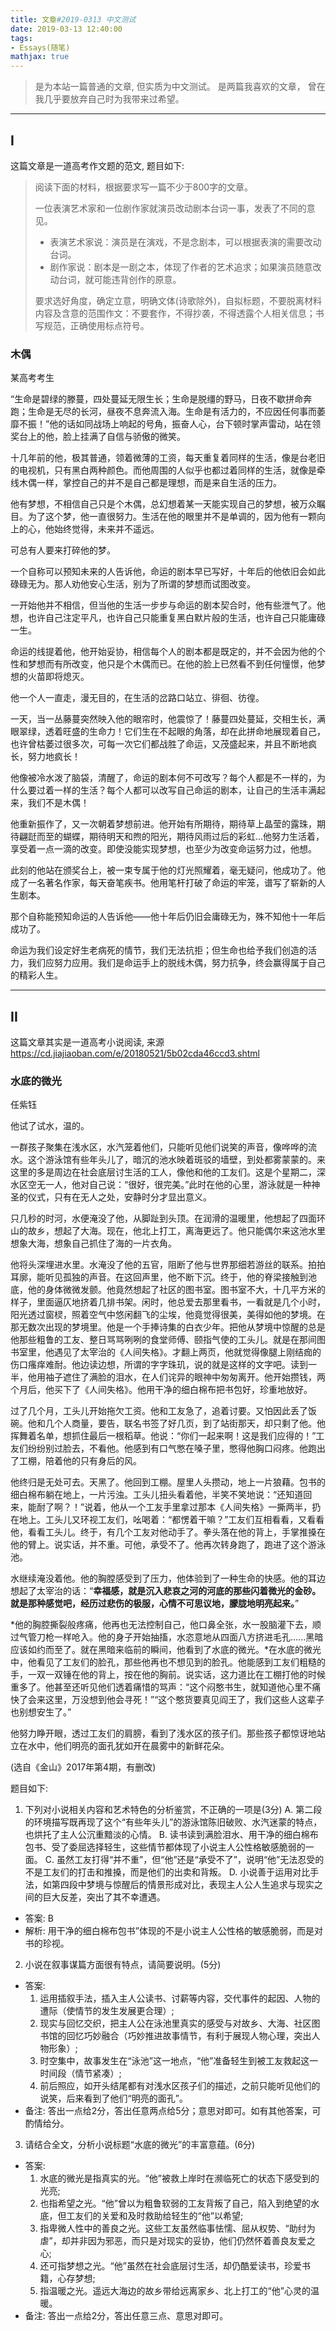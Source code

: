 ```yaml
---
title: 文章#2019-0313 中文测试
date: 2019-03-13 12:40:00
tags:
- Essays(随笔)
mathjax: true
---
```


> 是为本站一篇普通的文章, 但实质为中文测试。
> 是两篇我喜欢的文章，
> 曾在我几乎要放弃自己时为我带来过希望。

***

## I

这篇文章是一道高考作文题的范文, 题目如下:

> 阅读下面的材料，根据要求写一篇不少于800字的文章。
>
> 一位表演艺术家和一位剧作家就演员改动剧本台词一事，发表了不同的意见。
> * 表演艺术家说：演员是在演戏，不是念剧本，可以根据表演的需要改动台词。
> * 剧作家说：剧本是一剧之本，体现了作者的艺术追求；如果演员随意改动台词，就可能违背创作的原意。
>
> 要求选好角度，确定立意，明确文体(诗歌除外)，自拟标题，不要脱离材料内容及含意的范围作文：不要套作，不得抄袭，不得透露个人相关信息；书写规范，正确使用标点符号。

### 木偶

某高考考生

“生命是碧绿的滕蔓，四处蔓延无限生长；生命是脱缰的野马，日夜不歇拼命奔跑；生命是无尽的长河，昼夜不息奔流入海。生命是有活力的，不应因任何事而萎靡不振！”他的话如同战场上响起的号角，振奋人心，台下顿时掌声雷动，站在领奖台上的他，脸上挂满了自信与骄傲的微笑。

十几年前的他，极其普通，领着微薄的工资，每天重复着同样的生活，像是台老旧的电视机，只有黑白两种颜色。而他周围的人似乎也都过着同样的生活，就像是牵线木偶一样，掌控自己的并不是自己都是理想，而是来自生活的压力。

他有梦想，不相信自己只是个木偶，总幻想着某一天能实现自己的梦想，被万众瞩目。为了这个梦，他一直很努力。生活在他的眼里并不是单调的，因为他有一颗向上的心，他始终觉得，未来并不遥远。

可总有人要来打碎他的梦。

一个自称可以预知未来的人告诉他，命运的剧本早已写好，十年后的他依旧会如此碌碌无为。那人劝他安心生活，别为了所谓的梦想而试图改变。

一开始他并不相信，但当他的生活一步步与命运的剧本契合时，他有些泄气了。他想，也许自己注定平凡，也许自己只能重复黑白默片般的生活，也许自己只能庸碌一生。

命运的线提着他，他开始妥协，相信每个人的剧本都是既定的，并不会因为他的个性和梦想而有所改变，他只是个木偶而已。在他的脸上已然看不到任何憧憬，他梦想的火苗即将熄灭。

他一个人一直走，漫无目的，在生活的岔路口站立、徘徊、彷徨。

一天，当一丛藤蔓突然映入他的眼帘时，他震惊了！藤蔓四处蔓延，交相生长，满眼翠绿，透着旺盛的生命力！它们生在不起眼的角落，却在此拼命地展现着自己，也许曾枯萎过很多次，可每一次它们都战胜了命运，又茂盛起来，并且不断地疯长，努力地疯长！

他像被冷水泼了脑袋，清醒了，命运的剧本何不可改写？每个人都是不一样的，为什么要过着一样的生活？每个人都可以改写自己命运的剧本，让自己的生活丰满起来，我们不是木偶！

他重新振作了，又一次朝着梦想前进。他开始有所期待，期待草上晶莹的露珠，期待翩跹而至的蝴蝶，期待明天和煦的阳光，期待风雨过后的彩虹...他努力生活着，享受着一点一滴的改变。即使没能实现梦想，也至少为改变命运努力过，他想。

此刻的他站在颁奖台上，被一束专属于他的灯光照耀着，毫无疑问，他成功了。他成了一名著名作家，每天奋笔疾书。他用笔杆打破了命运的牢笼，谱写了崭新的人生剧本。

那个自称能预知命运的人告诉他――他十年后仍旧会庸碌无为，殊不知他十一年后成功了。

命运为我们设定好生老病死的情节，我们无法抗拒；但生命也给予我们创造的活力，我们应努力应用。我们是命运手上的脱线木偶，努力抗争，终会赢得属于自己的精彩人生。

***

## II

这篇文章其实是一道高考小说阅读, 来源 https://cd.jiajiaoban.com/e/20180521/5b02cda46ccd3.shtml

### 水底的微光

任紫钰

他试了试水，温的。

一群孩子聚集在浅水区，水汽笼着他们，只能听见他们说笑的声音，像哗哗的流水。这个游泳馆有些年头儿了，暗沉的池水映着斑驳的墙壁，到处都雾蒙蒙的。来这里的多是周边在社会底层讨生活的工人，像他和他的工友们。这是个星期二，深水区空无一人，他对自己说：“很好，很完美。”此时在他的心里，游泳就是一种神圣的仪式，只有在无人之处，安静时分才显出意义。

只几秒的时河，水便淹没了他，从脚趾到头顶。在润滑的温暖里，他想起了四面环山的故乡，想起了大海。现在，他北上打工，离海更远了。他只能偶尔来这池水里想象大海，想象自己抓住了海的一片衣角。

他将头深埋进水里。水淹没了他的五官，阻断了他与世界那细若游丝的联系。拍拍耳廓，能听见孤独的声音。在这回声里，他不断下沉。终于，他的脊梁接触到池底，他的身体微微发颤。他竟然想起了社区的图书室。图书室不大，十几平方米的样子，里面逼仄地挤着几排书架。闲时，他总爱去那里看书，一看就是几个小时，阳光透过窗棂，照着空气中悠闲翻飞的尘埃，他竟觉得很美，美得如他的梦境。在那无数次出现的梦境里。他是一个手捧诗集的白衣少年。把他从梦境中惊醒的总是他那些粗鲁的工友、整日骂骂咧咧的食堂师傅、颐指气使的工头儿。就是在那间图书室里，他遇见了太宰治的《人间失格》。才翻上两页，他就觉得像腿上刚结痂的伤口瘙痒难耐。他边读边想，所谓的字字珠玑，说的就是这样的文字吧。读到一半，他用袖子遮住了满脸的泪水，在人们诧异的眼神中匆匆离开。他开始攒钱，两个月后，他买下了《人间失格》。他用干净的细白棉布把书包好，珍重地放好。

过了几个月，工头儿开始拖欠工资。他和工友急了，追着讨要。又怕因此丢了饭碗。他和几个人商量，要告，联名书签了好几页，到了站街那天，却只剩了他。他挥舞着名单，想抓住最后一根稻草。他说：“你们一起来啊！这是我们应得的！”工友们纷纷别过脸去，不看他。他感到有口气憋在嗓子里，憋得他胸口闷疼。他跑出了工棚，陪着他的只有身后的风。

他终归是无处可去。天黑了。他回到工棚。屋里人头攒动，地上一片狼藉。包书的细白棉布躺在地上，一片污浊。工头儿扭头看着他，半笑不笑地说：“还知道回来，能耐了啊？！”说着，他从一个工友手里拿过那本《人间失格》一撕两半，扔在地上。工头儿又环视工友们，吆喝着：“都愣着干嘛？”工友们互相看看，又看看他，看看工头儿。终于，有几个工友对他动手了。拳头落在他的背上，手掌推搡在他的臂上。说实话，并不重。可他，承受不了。他再次转身跑了，跑进了这个游泳池。

水继续淹没着他。他的胸膛感受到了压力，他体验到了一种生命的快感。他的耳边想起了太宰治的话：“**幸福感，就是沉入悲哀之河的河底的那些闪着微光的金砂。就是那种感觉吧，经历过悲伤的极服，心情不可思议地，朦胧地明亮起来。**”

*他的胸腔撕裂般疼痛，他再也无法控制自己，他口鼻全张，水一股脑灌下去，顺过气管刀枪一样呛入。他的身子开始抽搐，水恣意地从四面八方挤进毛孔......黑暗应该如约而至了。就在黑暗来临前的瞬间，他看到了水底的微光。*在水底的微光中，他看见了工友们的脸孔，那些他再也不想见到的脸孔。他能感到工友们粗糙的手，一双一双锤在他的背上，按在他的胸前。说实话，这力道比在工棚打他的时候重多了。他甚至还听见他们透着痛惜的骂声：“这个闷憨书生，就知道他心里不痛快了会来这里，万没想到他会寻死！”“这个憨货要真见阎王了，我们这些人这辈子也别想安生了。”

他努力睁开眼，透过工友们的肩膀，看到了浅水区的孩子们。那些孩子都惊讶地站立在水中，他们明亮的面孔犹如开在晨雾中的新鲜花朵。

(选自《金山》2017年第4期，有删改)

题目如下:

1. 下列对小说相关内容和艺术特色的分析鉴赏，不正确的一项是(3分)
  A. 第二段的环境描写既再现了这个“有些年头儿”的游泳馆陈旧破败、水汽迷蒙的特点，也烘托了主人公沉重黯淡的心情。
  B. 读书读到满脸泪水、用干净的细白棉布包书、受了委屈选择轻生，这些情节都体现了小说主人公性格敏感脆弱的一面。
  C. 虽然工友打得“并不重”，但“他”还是“承受不了”，说明“他”无法忍受的不是工友们的打击和推搡，而是他们的出卖和背叛。
  D. 小说善于运用对比手法，如第四段中梦境与惊醒后的情景形成对比，表现主人公人生追求与现实之间的巨大反差，突出了其不幸遭遇。
  * 答案: B
  * 解析: 用干净的细白棉布包书”体现的不是小说主人公性格的敏感脆弱，而是对书的珍视。

2. 小说在叙事谋篇方面很有特点，请简要说明。(5分)
  * 答案:
    1. 运用插叙手法，插入主人公读书、讨薪等内容，交代事件的起因、人物的遭际（使情节的发生发展更合理）;
    2. 现实与回忆交织，把主人公在泳池里真实的感受与对故乡、大海、社区图书馆的回忆巧妙融合（巧妙推进故事情节，有利于展现人物心理，突出人物形象）;
    3. 时空集中，故事发生在“泳池”这一地点，“他”准备轻生到被工友救起这一时间段（情节紧凑）;
    4. 前后照应，如开头结尾都有对浅水区孩子们的描述，之前只能听见他们的说笑，后来看到了他们“明亮的面孔”。
  * 备注: 答出一点给2分，答出任意两点给5分；意思对即可。如有其他答案，可酌情给分。

3. 请结合全文，分析小说标题“水底的微光”的丰富意蕴。(6分)
  * 答案:
    1. 水底的微光是指真实的光。“他”被救上岸时在濒临死亡的状态下感受到的光亮;
    2. 也指希望之光。“他”曾以为粗鲁软弱的工友背叛了自己，陷入到绝望的水底，但工友们的关爱和及时救助给轻生的“他”以希望;
    3. 指卑微人性中的善良之光。这些工友虽然临事怯懦、屈从权势、“助纣为虐”，却并非因为邪恶，而只是对现实的妥协，他们仍然怀着善良友爱之心;
    4. 还可指梦想之光。“他”虽然在社会底层讨生活，却仍酷爱读书，珍爱书籍，心存梦想;
    5. 指温暖之光。遥远大海边的故乡带给远离家乡、北上打工的“他”心灵的温暖。
  * 备注: 答出一点给2分，答出任意三点、意思对即可。
